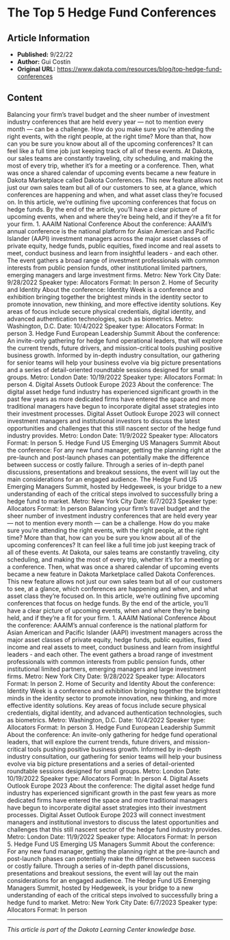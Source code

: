 # The Top 5 Hedge Fund Conferences

## Article Information
- **Published:** 9/22/22
- **Author:** Gui Costin
- **Original URL:** https://www.dakota.com/resources/blog/top-hedge-fund-conferences

## Content

Balancing your firm’s travel budget and the sheer number of investment industry conferences that are held every year — not to mention every month — can be a challenge. How do you make sure you’re attending the right events, with the right people, at the right time? More than that, how can you be sure you know about all of the upcoming conferences? It can feel like a full time job just keeping track of all of these events. At Dakota, our sales teams are constantly traveling, city scheduling, and making the most of every trip, whether it’s for a meeting or a conference. Then, what was once a shared calendar of upcoming events became a new feature in Dakota Marketplace called Dakota Conferences. This new feature allows not just our own sales team but all of our customers to see, at a glance, which conferences are happening and when, and what asset class they’re focused on. In this article, we’re outlining five upcoming conferences that focus on hedge funds. By the end of the article, you’ll have a clear picture of upcoming events, when and where they’re being held, and if they’re a fit for your firm. 1. AAAIM National Conference About the conference: AAAIM’s annual conference is the national platform for Asian American and Pacific Islander (AAPI) investment managers across the major asset classes of private equity, hedge funds, public equities, fixed income and real assets to meet, conduct business and learn from insightful leaders - and each other. The event gathers a broad range of investment professionals with common interests from public pension funds, other institutional limited partners, emerging managers and large investment firms. Metro: New York City Date: 9/28/2022 Speaker type: Allocators Format: In person 2. Home of Security and Identity About the conference: Identity Week is a conference and exhibition bringing together the brightest minds in the identity sector to promote innovation, new thinking, and more effective identity solutions. Key areas of focus include secure physical credentials, digital identity, and advanced authentication technologies, such as biometrics. Metro: Washington, D.C. Date: 10/4/2022 Speaker type: Allocators Format: In person 3. Hedge Fund European Leadership Summit About the conference: An invite-only gathering for hedge fund operational leaders, that will explore the current trends, future drivers, and mission-critical tools pushing positive business growth. Informed by in-depth industry consultation, our gathering for senior teams will help your business evolve via big picture presentations and a series of detail-oriented roundtable sessions designed for small groups. Metro: London Date: 10/19/2022 Speaker type: Allocators Format: In person 4. Digital Assets Outlook Europe 2023 About the conference: The digital asset hedge fund industry has experienced significant growth in the past few years as more dedicated firms have entered the space and more traditional managers have begun to incorporate digital asset strategies into their investment processes. Digital Asset Outlook Europe 2023 will connect investment managers and institutional investors to discuss the latest opportunities and challenges that this still nascent sector of the hedge fund industry provides. Metro: London Date: 11/9/2022 Speaker type: Allocators Format: In person 5. Hedge Fund US Emerging US Managers Summit About the conference: For any new fund manager, getting the planning right at the pre-launch and post-launch phases can potentially make the difference between success or costly failure. Through a series of in-depth panel discussions, presentations and breakout sessions, the event will lay out the main considerations for an engaged audience. The Hedge Fund US Emerging Managers Summit, hosted by Hedgeweek, is your bridge to a new understanding of each of the critical steps involved to successfully bring a hedge fund to market. Metro: New York City Date: 6/7/2023 Speaker type: Allocators Format: In person Balancing your firm’s travel budget and the sheer number of investment industry conferences that are held every year — not to mention every month — can be a challenge. How do you make sure you’re attending the right events, with the right people, at the right time? More than that, how can you be sure you know about all of the upcoming conferences? It can feel like a full time job just keeping track of all of these events. At Dakota, our sales teams are constantly traveling, city scheduling, and making the most of every trip, whether it’s for a meeting or a conference. Then, what was once a shared calendar of upcoming events became a new feature in Dakota Marketplace called Dakota Conferences. This new feature allows not just our own sales team but all of our customers to see, at a glance, which conferences are happening and when, and what asset class they’re focused on. In this article, we’re outlining five upcoming conferences that focus on hedge funds. By the end of the article, you’ll have a clear picture of upcoming events, when and where they’re being held, and if they’re a fit for your firm. 1. AAAIM National Conference About the conference: AAAIM’s annual conference is the national platform for Asian American and Pacific Islander (AAPI) investment managers across the major asset classes of private equity, hedge funds, public equities, fixed income and real assets to meet, conduct business and learn from insightful leaders - and each other. The event gathers a broad range of investment professionals with common interests from public pension funds, other institutional limited partners, emerging managers and large investment firms. Metro: New York City Date: 9/28/2022 Speaker type: Allocators Format: In person 2. Home of Security and Identity About the conference: Identity Week is a conference and exhibition bringing together the brightest minds in the identity sector to promote innovation, new thinking, and more effective identity solutions. Key areas of focus include secure physical credentials, digital identity, and advanced authentication technologies, such as biometrics. Metro: Washington, D.C. Date: 10/4/2022 Speaker type: Allocators Format: In person 3. Hedge Fund European Leadership Summit About the conference: An invite-only gathering for hedge fund operational leaders, that will explore the current trends, future drivers, and mission-critical tools pushing positive business growth. Informed by in-depth industry consultation, our gathering for senior teams will help your business evolve via big picture presentations and a series of detail-oriented roundtable sessions designed for small groups. Metro: London Date: 10/19/2022 Speaker type: Allocators Format: In person 4. Digital Assets Outlook Europe 2023 About the conference: The digital asset hedge fund industry has experienced significant growth in the past few years as more dedicated firms have entered the space and more traditional managers have begun to incorporate digital asset strategies into their investment processes. Digital Asset Outlook Europe 2023 will connect investment managers and institutional investors to discuss the latest opportunities and challenges that this still nascent sector of the hedge fund industry provides. Metro: London Date: 11/9/2022 Speaker type: Allocators Format: In person 5. Hedge Fund US Emerging US Managers Summit About the conference: For any new fund manager, getting the planning right at the pre-launch and post-launch phases can potentially make the difference between success or costly failure. Through a series of in-depth panel discussions, presentations and breakout sessions, the event will lay out the main considerations for an engaged audience. The Hedge Fund US Emerging Managers Summit, hosted by Hedgeweek, is your bridge to a new understanding of each of the critical steps involved to successfully bring a hedge fund to market. Metro: New York City Date: 6/7/2023 Speaker type: Allocators Format: In person

---

*This article is part of the Dakota Learning Center knowledge base.*